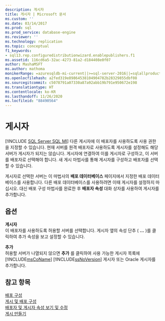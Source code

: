 ```yaml
---
description: 게시자
title: 게시자 | Microsoft 문서
ms.custom: ''
ms.date: 03/14/2017
ms.prod: sql
ms.prod_service: database-engine
ms.reviewer: ''
ms.technology: replication
ms.topic: conceptual
f1_keywords:
- sql13.rep.configuredistributionwizard.enablepublishers.f1
ms.assetid: 116cd6a5-32ac-4273-81a2-d184408e0f07
author: MashaMSFT
ms.author: mathoma
monikerRange: =azuresqldb-mi-current||>=sql-server-2016||=sqlallproducts-allversions
ms.openlocfilehash: a2fed319e89864538104904782b28329855dbf08
ms.sourcegitcommit: c5078791a07330a87a92abb19b791e950672e198
ms.translationtype: HT
ms.contentlocale: ko-KR
ms.lasthandoff: 11/26/2020
ms.locfileid: "88490564"
---
```

# <a name="publishers"></a>게시자
[!INCLUDE [SQL Server SQL MI](../../includes/applies-to-version/sql-asdbmi.md)]
  다른 게시자에 이 배포자를 사용하도록 사용 권한을 지정할 수 있습니다. 현재 서버를 원격 배포자로 사용하도록 게시자를 설정해도 해당 서버가 게시자가 되지는 않습니다. 게시자에 연결하여 이를 게시자로 구성하고, 이 서버를 배포자로 선택해야 합니다. 새 게시 마법사를 통해 게시자를 구성하고 배포자를 선택할 수 있습니다.  
  
 게시자로 선택한 서버는 이 마법사의 **배포 데이터베이스** 페이지에서 지정한 배포 데이터베이스를 사용합니다. 다른 배포 데이터베이스를 사용하려면 이때 게시자를 설정하지 마십시오. 대신 배포 구성 마법사를 완료한 후 **배포자 속성** 대화 상자를 사용하여 게시자를 추가합니다.  
  
## <a name="options"></a>옵션  
 **게시자**  
 이 배포자를 사용하도록 허용할 서버를 선택합니다. 게시자 옆의 속성 단추 ( **...** )를 클릭하여 추가 속성을 보고 설정할 수 있습니다.  
  
 **추가**  
 허용할 서버가 나열되지 않으면 **추가** 를 클릭하여 사용 가능한 게시자 목록에 [!INCLUDE[msCoName](../../includes/msconame-md.md)] [!INCLUDE[ssNoVersion](../../includes/ssnoversion-md.md)] 게시자 또는 Oracle 게시자를 추가합니다.  
  
## <a name="see-also"></a>참고 항목  
 [배포 구성](../../relational-databases/replication/configure-distribution.md)   
 [게시 및 배포 구성](../../relational-databases/replication/configure-publishing-and-distribution.md)   
 [배포자 및 게시자 속성 보기 및 수정](../../relational-databases/replication/view-and-modify-distributor-and-publisher-properties.md)   
 [게시 만들기](../../relational-databases/replication/publish/create-a-publication.md)  
  
  
